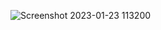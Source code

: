 ![Screenshot 2023-01-23 113200](https://user-images.githubusercontent.com/89843481/213975182-68f8a413-ffbb-44e0-9c67-6b32fac1ab21.png)
